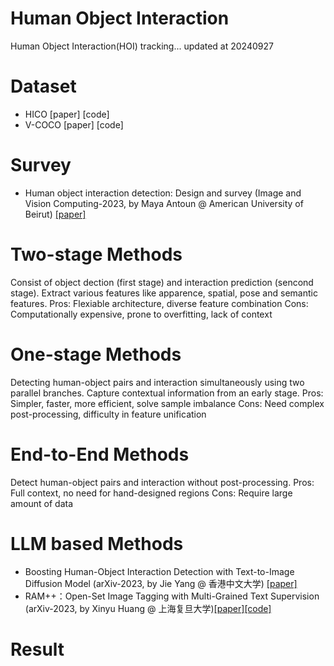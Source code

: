 # Human Object Interaction
Human Object Interaction(HOI) tracking...
updated at 20240927

# Dataset
- HICO [paper] [code]
- V-COCO [paper] [code]

# Survey
- Human object interaction detection: Design and survey
(Image and Vision Computing-2023, by Maya Antoun @ American University of Beirut) [[paper]](https://www.sciencedirect.com/science/article/abs/pii/S0262885622002463)

# Two-stage Methods
Consist of object dection (first stage) and interaction prediction (sencond stage). Extract various features like apparence, spatial, pose and semantic features.
Pros: Flexiable architecture, diverse feature combination 
Cons: Computationally expensive, prone to overfitting, lack of context

# One-stage Methods
Detecting human-object pairs and interaction simultaneously using two parallel branches. Capture contextual information from an early stage.
Pros: Simpler, faster, more efficient, solve sample imbalance
Cons: Need complex post-processing, difficulty in feature unification

# End-to-End Methods
Detect human-object pairs and interaction without post-processing.
Pros: Full context, no need for hand-designed regions
Cons: Require large amount of data

# LLM based Methods
- Boosting Human-Object Interaction Detection with Text-to-Image Diffusion Model
(arXiv-2023, by Jie Yang @ 香港中文大学) [[paper]](https://arxiv.org/pdf/2305.12252)
- RAM++：Open-Set Image Tagging with Multi-Grained Text Supervision
(arXiv-2023, by Xinyu Huang @ 上海复旦大学)[[paper]](https://arxiv.org/pdf/2310.15200)[[code]](https://github.com/xinyu1205/recognize-anything)

# Result

